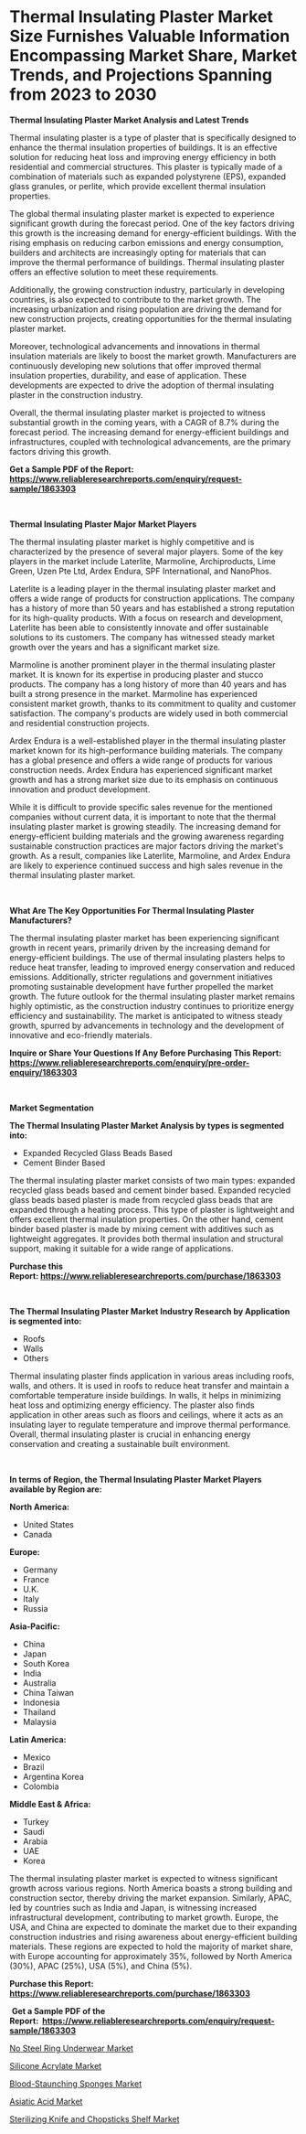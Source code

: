 <p><h1>Thermal Insulating Plaster Market Size Furnishes Valuable Information Encompassing Market Share, Market Trends, and Projections Spanning from 2023 to 2030</h1></p><p><strong>Thermal Insulating Plaster Market Analysis and Latest Trends</strong></p>
<p><p>Thermal insulating plaster is a type of plaster that is specifically designed to enhance the thermal insulation properties of buildings. It is an effective solution for reducing heat loss and improving energy efficiency in both residential and commercial structures. This plaster is typically made of a combination of materials such as expanded polystyrene (EPS), expanded glass granules, or perlite, which provide excellent thermal insulation properties.</p><p>The global thermal insulating plaster market is expected to experience significant growth during the forecast period. One of the key factors driving this growth is the increasing demand for energy-efficient buildings. With the rising emphasis on reducing carbon emissions and energy consumption, builders and architects are increasingly opting for materials that can improve the thermal performance of buildings. Thermal insulating plaster offers an effective solution to meet these requirements.</p><p>Additionally, the growing construction industry, particularly in developing countries, is also expected to contribute to the market growth. The increasing urbanization and rising population are driving the demand for new construction projects, creating opportunities for the thermal insulating plaster market.</p><p>Moreover, technological advancements and innovations in thermal insulation materials are likely to boost the market growth. Manufacturers are continuously developing new solutions that offer improved thermal insulation properties, durability, and ease of application. These developments are expected to drive the adoption of thermal insulating plaster in the construction industry.</p><p>Overall, the thermal insulating plaster market is projected to witness substantial growth in the coming years, with a CAGR of 8.7% during the forecast period. The increasing demand for energy-efficient buildings and infrastructures, coupled with technological advancements, are the primary factors driving this growth.</p></p>
<p><strong>Get a Sample PDF of the Report:&nbsp; <a href="https://www.reliableresearchreports.com/enquiry/request-sample/1863303">https://www.reliableresearchreports.com/enquiry/request-sample/1863303</a></strong></p>
<p>&nbsp;</p>
<p><strong>Thermal Insulating Plaster Major Market Players</strong></p>
<p><p>The thermal insulating plaster market is highly competitive and is characterized by the presence of several major players. Some of the key players in the market include Laterlite, Marmoline, Archiproducts, Lime Green, Uzen Pte Ltd, Ardex Endura, SPF International, and NanoPhos.</p><p>Laterlite is a leading player in the thermal insulating plaster market and offers a wide range of products for construction applications. The company has a history of more than 50 years and has established a strong reputation for its high-quality products. With a focus on research and development, Laterlite has been able to consistently innovate and offer sustainable solutions to its customers. The company has witnessed steady market growth over the years and has a significant market size.</p><p>Marmoline is another prominent player in the thermal insulating plaster market. It is known for its expertise in producing plaster and stucco products. The company has a long history of more than 40 years and has built a strong presence in the market. Marmoline has experienced consistent market growth, thanks to its commitment to quality and customer satisfaction. The company's products are widely used in both commercial and residential construction projects.</p><p>Ardex Endura is a well-established player in the thermal insulating plaster market known for its high-performance building materials. The company has a global presence and offers a wide range of products for various construction needs. Ardex Endura has experienced significant market growth and has a strong market size due to its emphasis on continuous innovation and product development.</p><p>While it is difficult to provide specific sales revenue for the mentioned companies without current data, it is important to note that the thermal insulating plaster market is growing steadily. The increasing demand for energy-efficient building materials and the growing awareness regarding sustainable construction practices are major factors driving the market's growth. As a result, companies like Laterlite, Marmoline, and Ardex Endura are likely to experience continued success and high sales revenue in the thermal insulating plaster market.</p></p>
<p>&nbsp;</p>
<p><strong>What Are The Key Opportunities For Thermal Insulating Plaster Manufacturers?</strong></p>
<p><p>The thermal insulating plaster market has been experiencing significant growth in recent years, primarily driven by the increasing demand for energy-efficient buildings. The use of thermal insulating plasters helps to reduce heat transfer, leading to improved energy conservation and reduced emissions. Additionally, stricter regulations and government initiatives promoting sustainable development have further propelled the market growth. The future outlook for the thermal insulating plaster market remains highly optimistic, as the construction industry continues to prioritize energy efficiency and sustainability. The market is anticipated to witness steady growth, spurred by advancements in technology and the development of innovative and eco-friendly materials.</p></p>
<p><strong>Inquire or Share Your Questions If Any Before Purchasing This Report: <a href="https://www.reliableresearchreports.com/enquiry/pre-order-enquiry/1863303">https://www.reliableresearchreports.com/enquiry/pre-order-enquiry/1863303</a></strong></p>
<p>&nbsp;</p>
<p><strong>Market Segmentation</strong></p>
<p><strong>The Thermal Insulating Plaster Market Analysis by types is segmented into:</strong></p>
<p><ul><li>Expanded Recycled Glass Beads Based</li><li>Cement Binder Based</li></ul></p>
<p><p>The thermal insulating plaster market consists of two main types: expanded recycled glass beads based and cement binder based. Expanded recycled glass beads based plaster is made from recycled glass beads that are expanded through a heating process. This type of plaster is lightweight and offers excellent thermal insulation properties. On the other hand, cement binder based plaster is made by mixing cement with additives such as lightweight aggregates. It provides both thermal insulation and structural support, making it suitable for a wide range of applications.</p></p>
<p><strong>Purchase this Report:&nbsp;<a href="https://www.reliableresearchreports.com/purchase/1863303">https://www.reliableresearchreports.com/purchase/1863303</a></strong></p>
<p>&nbsp;</p>
<p><strong>The Thermal Insulating Plaster Market Industry Research by Application is segmented into:</strong></p>
<p><ul><li>Roofs</li><li>Walls</li><li>Others</li></ul></p>
<p><p>Thermal insulating plaster finds application in various areas including roofs, walls, and others. It is used in roofs to reduce heat transfer and maintain a comfortable temperature inside buildings. In walls, it helps in minimizing heat loss and optimizing energy efficiency. The plaster also finds application in other areas such as floors and ceilings, where it acts as an insulating layer to regulate temperature and improve thermal performance. Overall, thermal insulating plaster is crucial in enhancing energy conservation and creating a sustainable built environment.</p></p>
<p>&nbsp;</p>
<p><strong>In terms of Region, the Thermal Insulating Plaster Market Players available by Region are:</strong></p>
<p>
    <p> <strong> North America: </strong>
        <ul>
            <li>United States</li>
            <li>Canada</li>
        </ul>
        </p> 
    <p> <strong> Europe: </strong>
        <ul>
            <li>Germany</li>
            <li>France</li>
            <li>U.K.</li>
            <li>Italy</li>
            <li>Russia</li>
        </ul>
        </p> 
    <p> <strong> Asia-Pacific: </strong>
        <ul>
            <li>China</li>
            <li>Japan</li>
            <li>South Korea</li>
            <li>India</li>
            <li>Australia</li>
            <li>China Taiwan</li>
            <li>Indonesia</li>
            <li>Thailand</li>
            <li>Malaysia</li>
        </ul>
        </p> 
    <p> <strong> Latin America: </strong>
        <ul>
            <li>Mexico</li>
            <li>Brazil</li>
            <li>Argentina Korea</li>
            <li>Colombia</li>
        </ul>
        </p> 
    <p> <strong> Middle East & Africa: </strong>
        <ul>
            <li>Turkey</li>
            <li>Saudi</li>
            <li>Arabia</li>
            <li>UAE</li>
            <li>Korea</li>
        </ul>
    </p>
    </p>
<p><p>The thermal insulating plaster market is expected to witness significant growth across various regions. North America boasts a strong building and construction sector, thereby driving the market expansion. Similarly, APAC, led by countries such as India and Japan, is witnessing increased infrastructural development, contributing to market growth. Europe, the USA, and China are expected to dominate the market due to their expanding construction industries and rising awareness about energy-efficient building materials. These regions are expected to hold the majority of market share, with Europe accounting for approximately 35%, followed by North America (30%), APAC (25%), USA (5%), and China (5%).</p></p>
<p><strong>Purchase this Report: <a href="https://www.reliableresearchreports.com/purchase/1863303">https://www.reliableresearchreports.com/purchase/1863303</a></strong></p>
<p>&nbsp;<strong>Get a Sample PDF of the Report:&nbsp;&nbsp;<a href="https://www.reliableresearchreports.com/enquiry/request-sample/1863303">https://www.reliableresearchreports.com/enquiry/request-sample/1863303</a></strong></p>
<p><strong></strong></p>
<p><p><a href="https://medium.com/@abdulkazi7580/no-steel-ring-underwear-market-insights-into-market-cagr-market-trends-and-growth-strategies-945aaa64dceb">No Steel Ring Underwear Market</a></p><p><a href="https://github.com/Chiragrp25/Market-Research-Report-List-1/blob/main/silicone-acrylate-market.md">Silicone Acrylate Market</a></p><p><a href="https://medium.com/@adiroy75486/blood-staunching-sponges-market-size-cagr-trends-2024-2030-52fa5afd55f4">Blood-Staunching Sponges Market</a></p><p><a href="https://github.com/santosh758595/Market-Research-Report-List-1/blob/main/asiatic-acid-market.md">Asiatic Acid Market</a></p><p><a href="https://medium.com/@ryansai15420/sterilizing-knife-and-chopsticks-shelf-market-trends-and-market-analysis-forecasted-for-period-ad80282b4df7">Sterilizing Knife and Chopsticks Shelf Market</a></p></p>